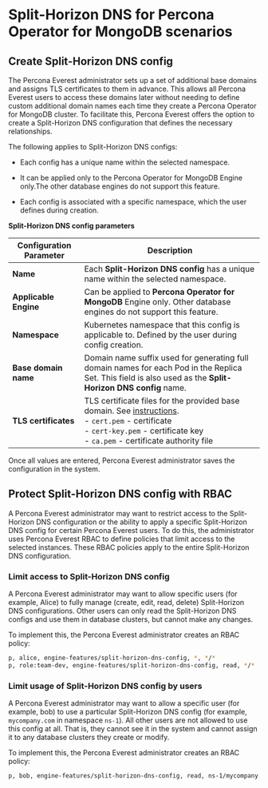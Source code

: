 # Split-Horizon DNS for Percona Operator for MongoDB scenarios


## Create Split-Horizon DNS config

The Percona Everest administrator sets up a set of additional base domains and assigns TLS certificates to them in advance. This allows all Percona Everest users to access these domains later without needing to define custom additional domain names each time they create a Percona Operator for MongoDB cluster. To facilitate this, Percona Everest offers the option to create a Split-Horizon DNS configuration that defines the necessary relationships.

The following applies to Split-Horizon DNS configs:

- Each config has a unique name within the selected namespace.

- It can be applied only to the Percona Operator for MongoDB Engine only.The other database engines do not support this feature.

- Each config is associated with a specific namespace, which the user defines during creation.

**Split-Horizon DNS config parameters**

| Configuration Parameter      | Description                                                                                                         |
|-------------------------------|---------------------------------------------------------------------------------------------------------------------|
| **Name**                      | Each **Split-Horizon DNS config** has a unique name within the selected namespace.                                   |
| **Applicable Engine**         | Can be applied to **Percona Operator for MongoDB** Engine only. Other database engines do not support this feature.                        |
| **Namespace**                 | Kubernetes namespace that this config is applicable to. Defined by the user during config creation.                 |
| **Base domain name**          | Domain name suffix used for generating full domain names for each Pod in the Replica Set. This field is also used as the **Split-Horizon DNS config** name. |
| **TLS certificates**          | TLS certificate files for the provided base domain. See [instructions](https://docs.percona.com/percona-operator-for-mongodb/tls-manual.html#__tabbed_1_1). <br>- `cert.pem` - certificate<br>- `cert-key.pem` - certificate key<br>- `ca.pem` - certificate authority file |

Once all values are entered, Percona Everest administrator saves the configuration in the system.


## Protect Split-Horizon DNS config with RBAC

A Percona Everest administrator may want to restrict access to the Split-Horizon DNS configuration or the ability to apply a specific Split-Horizon DNS config for certain Percona Everest users. To do this, the administrator uses Percona Everest RBAC to define policies that limit access to the selected instances. These RBAC policies apply to the entire Split-Horizon DNS configuration.

### Limit access to Split-Horizon DNS config

A Percona Everest administrator may want to allow specific users (for example, Alice) to fully manage (create, edit, read, delete) Split-Horizon DNS configurations.
Other users can only read the Split-Horizon DNS configs and use them in database clusters, but cannot make any changes.

To implement this, the Percona Everest administrator creates an RBAC policy:

```sh
p, alice, engine-features/split-horizon-dns-config, *, */*
p, role:team-dev, engine-features/split-horizon-dns-config, read, */*
```

### Limit usage of Split-Horizon DNS config by users

A Percona Everest administrator may want to allow a specific user (for example, bob) to use a particular Split-Horizon DNS config (for example, `mycompany.com` in namespace `ns-1`).
All other users are not allowed to use this config at all. That is, they cannot see it in the system and cannot assign it to any database clusters they create or modify.

To implement this, the Percona Everest administrator creates an RBAC policy:

```sh
p, bob, engine-features/split-horizon-dns-config, read, ns-1/mycompany.com
```